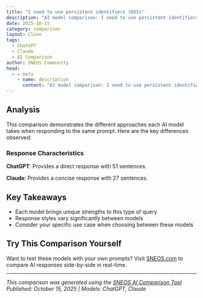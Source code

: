 ```yaml
---
title: "I need to use persistent identifiers (DOIs"
description: "AI model comparison: I need to use persistent identifiers (DOIs..."
date: 2025-10-15
category: comparison
layout: Clean
tags:
  - ChatGPT
  - Claude
  - AI Comparison
author: SNEOS Community
head:
  - - meta
    - name: description
      content: "AI model comparison: I need to use persistent identifiers (DOIs..."
---
```


<ChatComparison
  title="I need to use persistent identifiers (DOIs"
  prompt="I need to use persistent identifiers (DOIs"
  :responses='{"ChatGPT": "Persistent identifiers, such as Digital Object Identifiers (DOIs), are essential tools for uniquely identifying and linking to digital objects like research articles, datasets, and other online resources. Here are some key points and tips on how to effectively use DOIs:\n\n### What is a DOI?\n\n- **Definition**: A DOI is a unique alphanumeric string that provides a permanent link to a specific digital object.\n- **Format**: A DOI typically starts with \u002210.\u0022 followed by a prefix and a suffix (e.g., \u006010.1000/xyz123\u0060).\n\n### Why Use DOIs?\n\n- **Persistent Linking**: DOIs provide a stable link that does not change over time, making them more reliable than URLs.\n- **Citations**: Many academic and research institutions prefer the use of DOIs for citations in their publications due to their permanence.\n- **Metadata**: DOIs are associated with rich metadata that helps in discovering and accessing the content.\n\n### How to Use DOIs:\n\n1. **Finding DOIs**: \n   - DOIs can often be found on the publication page of the article or dataset.\n   - Many databases and platforms, like CrossRef, provide tools to look up DOIs or resolve them.\n\n2. **Resolving DOIs**:\n   - A DOI can be resolved to a URL using the format \u0060https://doi.org/[DOI]\u0060. For example, \u0060https://doi.org/10.1000/xyz123\u0060.\n\n3. **Citing with DOIs**:\n   - When citing works in academic writing, using the DOI provides a stable reference. For example, in APA style:\n     - Author, A. (Year). Title of the work. *Journal Name*, *Volume*(Issue), pages. https://doi.org/10.1000/xyz123\n\n4. **Finding Articles via DOI**:\n   - You can easily retrieve the associated article by entering the DOI in a DOI resolver, like the one provided by CrossRef (http://www.crossref.org/).\n\n5. **Registering DOIs**:\n   - If you are a publisher or an organization, you can use services from organizations like CrossRef or DataCite to register DOIs for your published content.\n\n### Best Practices:\n\n- **Always Use the DOI**: Prefer DOIs over unstructured URLs in citations.\n- **Stay Updated**: Ensure you are using the latest DOI to avoid broken links.\n- **Educate Others**: Encourage colleagues and students to use DOIs for consistent referencing.\n\n### Resources:\n\n- **CrossRef**: [CrossRef.org](http://www.crossref.org) - A leading organization for DOI registration.\n- **DataCite**: [DataCite.org](https://www.datacite.org) - Focuses on registering DOIs for datasets.\n- **DOI System**: [doi.org](https://doi.org) - General information about DOIs and how they work.\n\nIf you have specific questions on how to find or use DOIs in a particular context (like citation management, integration into a website, etc.), feel free to ask!", "Claude": "# Using Persistent Identifiers (DOIs)\n\nDOIs (Digital Object Identifiers) are excellent for ensuring long-term access to digital resources. Here\u0027s what you need to know:\n\n## **What are DOIs?**\n- Permanent identifiers for digital objects (articles, datasets, books, etc.)\n- Format: \u006010.xxxx/xxxxx\u0060 (e.g., 10.1234/example.2024)\n- Resolve to current location via https://doi.org/[DOI]\n\n## **How to Use DOIs**\n\n### **Finding DOIs**\n- Check the publication\u0027s first page or header\n- Look in database records (PubMed, Web of Science, etc.)\n- Use CrossRef or DataCite search tools\n\n### **Citing with DOIs**\nMost citation styles require DOIs when available:\n\n**APA 7th:**\n\u0060\u0060\u0060\nAuthor, A. A. (Year). Title. Journal, volume(issue), pages. https://doi.org/10.xxxx/xxxxx\n\u0060\u0060\u0060\n\n**MLA 9th:**\n\u0060\u0060\u0060\nAuthor. \u0022Title.\u0022 Journal, vol. X, no. X, Year, pp. XX-XX, doi:10.xxxx/xxxxx.\n\u0060\u0060\u0060\n\n### **Getting DOIs for Your Work**\n- Publishers usually assign DOIs automatically\n- For datasets: use repositories like Zenodo, Figshare, or Dryad\n- Institutional repositories may provide DOIs\n\n## **Best Practices**\n- Always include DOIs in references when available\n- Use the URL format: \u0060https://doi.org/10.xxxx/xxxxx\u0060\n- Don\u0027t add periods after DOIs\n\n**What specifically do you need help with regarding DOIs?**"}' published-date="{DateTime.UtcNow:HH:mm}"
/>

## Analysis

This comparison demonstrates the different approaches each AI model takes when responding to the same prompt. Here are the key differences observed:

### Response Characteristics

**ChatGPT**: Provides a direct response with 51 sentences. 

**Claude**: Provides a concise response with 27 sentences. 

## Key Takeaways

- Each model brings unique strengths to this type of query
- Response styles vary significantly between models
- Consider your specific use case when choosing between these models

## Try This Comparison Yourself

Want to test these models with your own prompts? Visit [SNEOS.com](https://sneos.com) to compare AI responses side-by-side in real-time.

---

*This comparison was generated using the [SNEOS AI Comparison Tool](https://sneos.com)*
*Published: October 15, 2025 | Models: ChatGPT, Claude*
